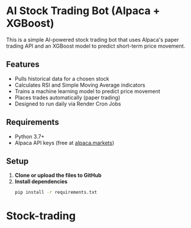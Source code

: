 # AI Stock Trading Bot (Alpaca + XGBoost)

This is a simple AI-powered stock trading bot that uses Alpaca's paper trading API and an XGBoost model to predict short-term price movement.

## Features
- Pulls historical data for a chosen stock
- Calculates RSI and Simple Moving Average indicators
- Trains a machine learning model to predict price movement
- Places trades automatically (paper trading)
- Designed to run daily via Render Cron Jobs

## Requirements
- Python 3.7+
- Alpaca API keys (free at [alpaca.markets](https://alpaca.markets))

## Setup

1. **Clone or upload the files to GitHub**
2. **Install dependencies**
   ```bash
   pip install -r requirements.txt
# Stock-trading
